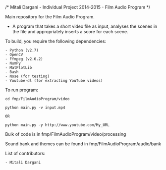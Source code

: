 /* Mitali Dargani - Individual Project 2014-2015 - Film Audio Program */

Main repository for the Film Audio Program.

- A program that takes a short video file as input, analyses the scenes in the file
and appropriately inserts a score for each scene.

To build, you require the following dependencies:

    - Python (v2.7)
    - OpenCV
    - Ffmpeg (v2.6.2)
    - NumPy
    - MatPlotLib
    - Bash
    - Nose (for testing)
    - Youtube-dl (for extracting YouTube videos)
    
To run program:

    cd fmp/FilmAudioProgram/video
    
    python main.py -v input.mp4 
    
    OR
    
    python main.py -y http://www.youtube.com/My_URL
    
Bulk of code is in fmp/FilmAudioProgram/video/processing

Sound bank and themes can be found in fmp/FilmAudioProgram/audio/bank


List of contributors:

    - Mitali Dargani


